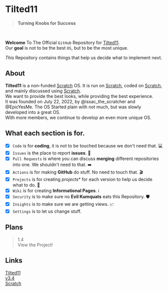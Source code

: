 # Tilted11
> **Turning Knobs for Success**
<br>

**Welcome** To The Official `GitHub` Repository for [Tilted11](https://scratch.mit.edu/discuss/topic/619771/unread/). <br>
Our **goal** is not to be the best `OS`, but to be the most unique.

*This* Repository contains things that help us decide what to implement next.
<br>

## About
**Tilted11** is a non-funded [Scratch](https://scratch.mit.edu/) OS. It is run on [Scratch](https://scratch.mit.edu/), coded on [Scratch](https://scratch.mit.edu/), and mainly discussed using [Scratch](https://scratch.mit.edu/).<br>
We want to provide the best looks, while providing the best experience. <br>
It was founded on July 22, 2022, by @issac_the_scratcher and @EpicYesMe. The OS Started plain with not much, but was slowly developed into a great OS. <br>
With more members, we continue to develop an even more unique OS.

## What each section is for.
- [x] `Code` is for **coding**, it is not to be touched because we don't need that. 💻
- [x] `Issues` is the place to report **issues**. 🐛
- [x] `Pull Requests` is where you can discuss **merging** different repositories into one. We shouldn't need to that. ➡️
- [x] `Actions` is for making **GitHub** do stuff. No need to touch that. 🎬
- [x] `Projects` is for creating *projects** for each version to help us decide what to do. 📂
- [x] `Wiki` is for creating **Informational Pages**. ℹ️
- [x] `Security` is to make sure no **Evil Kumquats** eats this Repository. 🛡️
- [x] `Insights` is to make sure we are getting views. 📈
- [x] `Settings` is to let us change stuff.

## Plans
> 1.4 <br>
View the Project!

## Links
[Tilted11](https://scratch.mit.edu/discuss/topic/619771/unread/)<br>
[v3.4](https://scratch.mit.edu/projects/772205662)<br>
[Scratch](https://scratch.mit.edu/)
